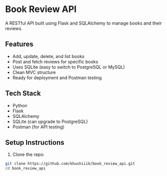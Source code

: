 # Book Review API

A RESTful API built using Flask and SQLAlchemy to manage books and their reviews.

## Features
- Add, update, delete, and list books
- Post and fetch reviews for specific books
- Uses SQLite (easy to switch to PostgreSQL or MySQL)
- Clean MVC structure
- Ready for deployment and Postman testing

## Tech Stack
- Python
- Flask
- SQLAlchemy
- SQLite (can upgrade to PostgreSQL)
- Postman (for API testing)

## Setup Instructions

1. Clone the repo:
```bash
git clone https://github.com/khushiiik/book_review_api.git
cd book_review_api
